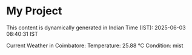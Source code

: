 # My Project

This content is dynamically generated in Indian Time (IST): 2025-06-03 08:40:31 IST


Current Weather in Coimbatore:
Temperature: 25.88 °C
Condition: mist

